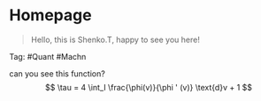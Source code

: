 # Homepage

> Hello, this is Shenko.T, happy to see you here!

Tag: #Quant #Machn

can you see this function?
$$
\tau = 4 \int_I \frac{\phi(v)}{\phi ' (v)} \text{d}v + 1
$$
